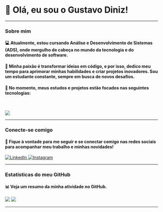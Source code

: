 # 👋 Olá, eu sou o Gustavo Diniz!

---

### Sobre mim

#### 💻 Atualmente, estou cursando **Análise e Desenvolvimento de Sistemas (ADS)**, onde mergulho de cabeça no mundo da tecnologia e do desenvolvimento de software.

#### 🚀 Minha paixão é transformar ideias em código, e por isso, dedico meu tempo para aprimorar minhas habilidades e criar projetos inovadores. Sou um estudante constante, sempre em busca de novos desafios.

#### 🌱 No momento, meus estudos e projetos estão focados nas seguintes tecnologias:

<br>

<p align="left">
  <a href="https://skillicons.dev">
    <img src="https://skillicons.dev/icons?i=java,python,html,css,javascript,typescript,git,spring,linux,aws" />
  </a>
</p>

---

### Conecte-se comigo

#### 🔗 Fique à vontade para me seguir e se conectar comigo nas redes sociais para acompanhar meu trabalho e minhas novidades!

<p align="left">
<a href="https://www.linkedin.com/in/gustavo-diniz-30397b29a/" target="_blank">
  <img src="https://img.shields.io/badge/LinkedIn-0077B5?style=for-the-badge&logo=linkedin&logoColor=white" alt="LinkedIn"/>
</a>
<a href="https://www.instagram.com/gdinizz_21/" target="_blank">
  <img src="https://img.shields.io/badge/Instagram-E4405F?style=for-the-badge&logo=instagram&logoColor=white" alt="Instagram"/>
</a>
</p>

---

### Estatísticas do meu GitHub

#### 📊 Veja um resumo da minha atividade no GitHub.

<picture>
  <source srcset="https://github-readme-stats.vercel.app/api?username=Gugzz21&show_icons=true&theme=dark" media="(prefers-color-scheme: dark)" />
  <source srcset="https://github-readme-stats.vercel.app/api?username=Gugzz21&show_icons=true&theme=dark" media="(prefers-color-scheme: dark)" />
  <img src="https://github-readme-stats.vercel.app/api?username=Gugzz21&show_icons=true&theme=tokyonight" />
</picture>

<picture>
  <source srcset="https://github-readme-stats.vercel.app/api/top-langs/?username=Gugzz21&layout=compact&theme=dark" media="(prefers-color-scheme: dark)" />
  <source srcset="https://github-readme-stats.vercel.app/api/top-langs/?username=Gugzz21&layout=compact&theme=dark" media="(prefers-color-scheme: dark)" />
  <img src="https://github-readme-stats.vercel.app/api/top-langs/?username=Gugzz21&layout=compact&theme=tokyonight" />
</picture>


---
